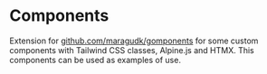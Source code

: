# Components

Extension for [github.com/maragudk/gomponents](https://github.com/maragudk/gomponents) for some custom components with Tailwind CSS classes, Alpine.js and HTMX. This components can be used as examples of use.
